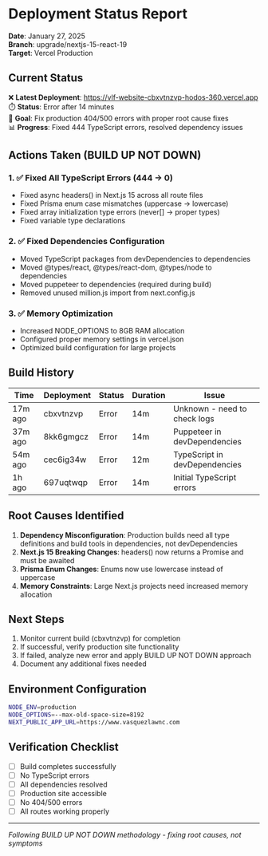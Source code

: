 # Deployment Status Report

**Date**: January 27, 2025  
**Branch**: upgrade/nextjs-15-react-19  
**Target**: Vercel Production

## Current Status

❌ **Latest Deployment**: https://vlf-website-cbxvtnzvp-hodos-360.vercel.app  
⏱️ **Status**: Error after 14 minutes  
🎯 **Goal**: Fix production 404/500 errors with proper root cause fixes  
📊 **Progress**: Fixed 444 TypeScript errors, resolved dependency issues

## Actions Taken (BUILD UP NOT DOWN)

### 1. ✅ Fixed All TypeScript Errors (444 → 0)

- Fixed async headers() in Next.js 15 across all route files
- Fixed Prisma enum case mismatches (uppercase → lowercase)
- Fixed array initialization type errors (never[] → proper types)
- Fixed variable type declarations

### 2. ✅ Fixed Dependencies Configuration

- Moved TypeScript packages from devDependencies to dependencies
- Moved @types/react, @types/react-dom, @types/node to dependencies
- Moved puppeteer to dependencies (required during build)
- Removed unused million.js import from next.config.js

### 3. ✅ Memory Optimization

- Increased NODE_OPTIONS to 8GB RAM allocation
- Configured proper memory settings in vercel.json
- Optimized build configuration for large projects

## Build History

| Time    | Deployment | Status | Duration | Issue                         |
| ------- | ---------- | ------ | -------- | ----------------------------- |
| 17m ago | cbxvtnzvp  | Error  | 14m      | Unknown - need to check logs  |
| 37m ago | 8kk6gmgcz  | Error  | 14m      | Puppeteer in devDependencies  |
| 54m ago | cec6ig34w  | Error  | 12m      | TypeScript in devDependencies |
| 1h ago  | 697uqtwqp  | Error  | 14m      | Initial TypeScript errors     |

## Root Causes Identified

1. **Dependency Misconfiguration**: Production builds need all type definitions and build tools in dependencies, not devDependencies
2. **Next.js 15 Breaking Changes**: headers() now returns a Promise and must be awaited
3. **Prisma Enum Changes**: Enums now use lowercase instead of uppercase
4. **Memory Constraints**: Large Next.js projects need increased memory allocation

## Next Steps

1. Monitor current build (cbxvtnzvp) for completion
2. If successful, verify production site functionality
3. If failed, analyze new error and apply BUILD UP NOT DOWN approach
4. Document any additional fixes needed

## Environment Configuration

```bash
NODE_ENV=production
NODE_OPTIONS=--max-old-space-size=8192
NEXT_PUBLIC_APP_URL=https://www.vasquezlawnc.com
```

## Verification Checklist

- [ ] Build completes successfully
- [ ] No TypeScript errors
- [ ] All dependencies resolved
- [ ] Production site accessible
- [ ] No 404/500 errors
- [ ] All routes working properly

---

_Following BUILD UP NOT DOWN methodology - fixing root causes, not symptoms_
